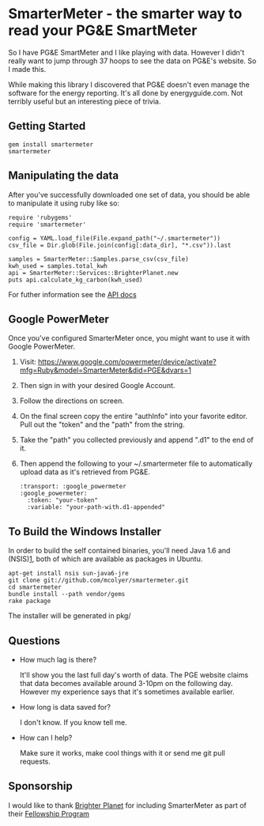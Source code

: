 SmarterMeter - the smarter way to read your PG&E SmartMeter
=========================================================

So I have PG&E SmartMeter and I like playing with data. However I didn't
really want to jump through 37 hoops to see the data on PG&E's website.
So I made this.

While making this library I discovered that PG&E doesn't even manage the
software for the energy reporting. It's all done by energyguide.com. Not
terribly useful but an interesting piece of trivia.

Getting Started
---------------

    gem install smartermeter
    smartermeter

Manipulating the data
---------------------

After you've successfully downloaded one set of data, you should be able
to manipulate it using ruby like so:

    require 'rubygems'
    require 'smartermeter'

    config = YAML.load_file(File.expand_path("~/.smartermeter"))
    csv_file = Dir.glob(File.join(config[:data_dir], "*.csv")).last

    samples = SmarterMeter::Samples.parse_csv(csv_file)
    kwh_used = samples.total_kwh
    api = SmarterMeter::Services::BrighterPlanet.new
    puts api.calculate_kg_carbon(kwh_used)

For futher information see the [API docs][rdoc]

Google PowerMeter
-----------------

Once you've configured SmarterMeter once, you might want to use it with
Google PowerMeter.

1. Visit: https://www.google.com/powermeter/device/activate?mfg=Ruby&model=SmarterMeter&did=PGE&dvars=1
1. Then sign in with your desired Google Account.
1. Follow the directions on screen.
1. On the final screen copy the entire "authInfo" into your favorite editor.
   Pull out the "token" and the "path" from the string.
1. Take the "path" you collected previously and append ".d1" to the end of it.
1. Then append the following to your ~/.smartermeter file to
   automatically upload data as it's retrieved from PG&E.

       :transport: :google_powermeter
       :google_powermeter:
         :token: "your-token"
         :variable: "your-path-with.d1-appended"

To Build the Windows Installer
--------

In order to build the self contained binaries, you'll need Java 1.6 and
(NSIS)[1], both of which are available as packages in Ubuntu.

    apt-get install nsis sun-java6-jre
    git clone git://github.com/mcolyer/smartermeter.git
    cd smartermeter
    bundle install --path vendor/gems
    rake package

The installer will be generated in pkg/

Questions
---------

* How much lag is there?

  It'll show you the last full day's worth of data. The PGE website
  claims that data becomes available around 3-10pm on the following day.
  However my experience says that it's sometimes available earlier.

* How long is data saved for?

  I don't know. If you know tell me.

* How can I help?

  Make sure it works, make cool things with it or send me git pull
  requests.

Sponsorship
-----------

I would like to thank [Brighter Planet][2] for including SmarterMeter as
part of their [Fellowship Program][3]

[1]: http://nsis.sourceforge.net/
[2]: http://brighterplanet.com/
[3]: http://brighterplanet.github.com/fellowship.html
[rdoc]: http://rdoc.info/github/mcolyer/smartermeter/master/frames
